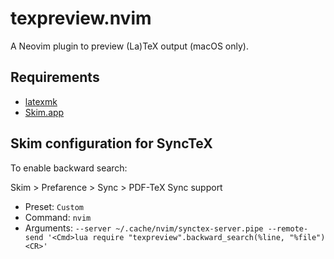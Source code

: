 # texpreview.nvim

A Neovim plugin to preview (La)TeX output (macOS only).

## Requirements

- [latexmk](https://ctan.org/pkg/latexmk)
- [Skim.app](https://skim-app.sourceforge.io)

## Skim configuration for SyncTeX

To enable backward search:

Skim > Prefarence > Sync > PDF-TeX Sync support

- Preset: `Custom`
- Command: `nvim`
- Arguments: `--server ~/.cache/nvim/synctex-server.pipe --remote-send '<Cmd>lua require "texpreview".backward_search(%line, "%file")<CR>'`
